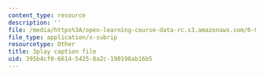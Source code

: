 ```yaml
---
content_type: resource
description: ''
file: /media/https%3A/open-learning-course-data-rc.s3.amazonaws.com/6-033-computer-system-engineering-spring-2018/395b4cf0661454258a2c190196ab16b5_r2_-2KW76ec.vtt
file_type: application/x-subrip
resourcetype: Other
title: 3play caption file
uid: 395b4cf0-6614-5425-8a2c-190196ab16b5
---
```

